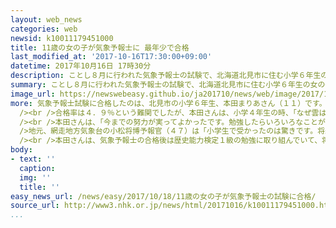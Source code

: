 ```yaml
---
layout: web_news
categories: web
newsid: k10011179451000
title: 11歳の女の子が気象予報士に 最年少で合格
last_modified_at: '2017-10-16T17:30:00+09:00'
datetime: 2017年10月16日 17時30分
description: ことし８月に行われた気象予報士の試験で、北海道北見市に住む小学６年生の女の子が１１歳１１か月で合格し、これまでの最年少記録を更新しました。
summary: ことし８月に行われた気象予報士の試験で、北海道北見市に住む小学６年生の女の子が１１歳１１か月で合格し、これまでの最年少記録を更新しました。
image_url: https://newswebeasy.github.io/ja201710/news/web/image/2017/10/18/k10011179451000.jpg
more: 気象予報士試験に合格したのは、北見市の小学６年生、本田まりあさん（１１）です。<br /><br />試験を実施した東京の気象業務支援センターによりますと、ことし８月の試験を受験し、これまでの最年少記録を１年更新した１１歳１１か月で合格しました。<br
  /><br />合格率は４．９％という難関でしたが、本田さんは、小学４年生の時、「なぜ雲は落ちてこないのか」と疑問に思ったことをきっかけに気象予報士試験の勉強を始め、今回、４回目の挑戦で合格を果たしました。これまで不合格となって悔しい思いをするたびにノートをわかりやすく書き直し、試験の数か月前からは毎日１時間半ほど勉強を続けたということです。<br
  /><br />本田さんは、「今までの努力が実ってよかったです。勉強したらいろいろなことが理解できるようになるので、わくわくします」と話していました。<br /><br
  />地元、網走地方気象台の小松将博予報官（４７）は「小学生で受かったのは驚きです。将来、ご縁があれば、ぜひ気象台に入っていただきたいです」と話していました。<br
  /><br />本田さんは、気象予報士の合格後は歴史能力検定１級の勉強に取り組んでいて、将来の夢は父親と同じ内科医になることだそうです。
body:
- text: ''
  caption:
  img: ''
  title: ''
easy_news_url: /news/easy/2017/10/18/11歳の女の子が気象予報士の試験に合格/
source_url: http://www3.nhk.or.jp/news/html/20171016/k10011179451000.html
...
```

